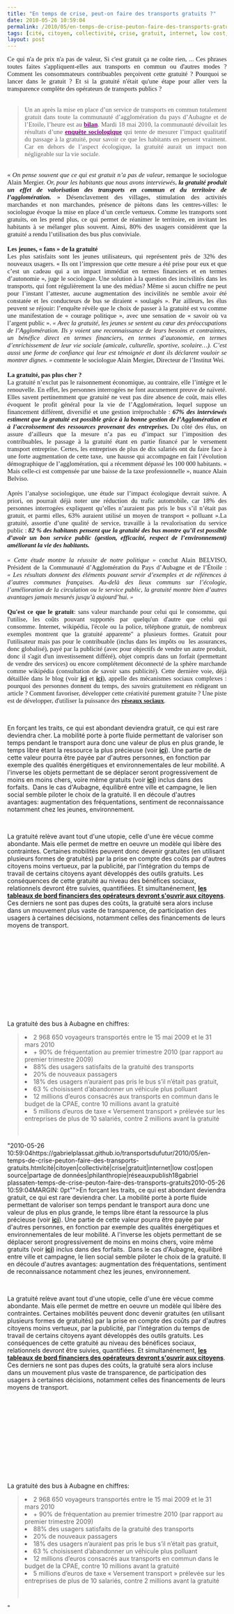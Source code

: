 ```yaml
---
title: "En temps de crise, peut-on faire des transports gratuits ?"
date: 2010-05-26 10:59:04
permalink: /2010/05/en-temps-de-crise-peuton-faire-des-transports-gratuits.html
tags: [cité, citoyen, collectivité, crise, gratuit, internet, low cost, open source, partage de données, philanthropie, réseaux]
layout: post
---
```


<p class="MsoNormal" style="TEXT-ALIGN: justify; MARGIN: 0pt"><span style="FONT-FAMILY: Calibri; FONT-SIZE: 11pt">Ce qui n'a de prix n'a pas de valeur, Si c'est gratuit ça ne coûte rien, ... Ces phrases toutes faites s'appliquent-elles aux transports en commun ou d'autres modes ? Comment les consommateurs contribuables perçoivent cette gratuité ? Pourquoi se lancer dans le gratuit ? Et si la gratuité n'était qu'une étape pour aller vers la transparence complète des opérateurs de transports publics ? </span></p> <p class="MsoNormal" style="TEXT-ALIGN: justify; MARGIN: 0pt"><strong><span style="FONT-FAMILY: Calibri; FONT-SIZE: 11pt"><o:p> </o:p></span></strong></p> <blockquote dir="ltr"> <p class="MsoNormal" style="TEXT-ALIGN: justify; MARGIN: 0pt"><span style="FONT-FAMILY: Calibri; FONT-SIZE: 11pt">Un an après la mise en place d’un service de transports en commun totalement gratuit dans toute la communauté d’agglomération du pays d’Aubagne et de l’Etoile, l’heure est au <strong><a href="http://www.wiki2d.org/les-bonnes-pratiques/economie-responsable/transports/la-gratuite-des-transports-en-commun-interesse-les-sociologues/"><font color="#800080">bilan</font></a></strong>. Mardi 18 mai 2010, la communauté dévoilait les résultats d’une <strong><a href="http://www.espacedatapresse.com/fil_datapresse/consultation_cp.jsp?idcp=2708710"><font color="#800080">enquête sociologique</font></a></strong> qui tente de mesurer l’impact qualitatif du passage à la gratuité, pour savoir ce que les habitants en pensent vraiment. Car en dehors de l’aspect écologique, la gratuité aurait un impact non négligeable sur la vie sociale.</span></p> <p class="MsoNormal" style="TEXT-ALIGN: justify; MARGIN: 0pt"><span style="FONT-FAMILY: Calibri; FONT-SIZE: 11pt"><o:p> </o:p></span></p></blockquote>  <!--more-->  <p class="MsoNormal" style="TEXT-ALIGN: justify; MARGIN: 0pt"><span style="FONT-FAMILY: Calibri; FONT-SIZE: 11pt"><o:p> </o:p></span></p> <p class="MsoNormal" style="TEXT-ALIGN: justify; MARGIN: 0pt"><span style="FONT-FAMILY: Calibri; FONT-SIZE: 11pt">« <em>On pense souvent que ce qui est gratuit n’a pas de valeur</em>, remarque le sociologue Alain Mergier. <em>Or, pour les habitants que nous avons interviewés, <strong>la gratuité produit un effet de valorisation des transports en commun et du territoire de l’agglomération.</strong> </em>» Désenclavement des villages, stimulation des activités marchandes et non marchandes, présence de piétons dans les centres-villes: le sociologue évoque la mise en place d’un cercle vertueux. Comme les transports sont gratuits, on les prend plus, ce qui permet de réanimer le territoire, en invitant les habitants à se mélanger plus souvent. Ainsi, 80% des usagers considèrent que la gratuité a rendu l’utilisation des bus plus conviviale.<o:p></o:p></span></p> <p class="MsoNormal" style="TEXT-ALIGN: justify; MARGIN: 0pt"><span style="FONT-FAMILY: Calibri; FONT-SIZE: 11pt"><o:p> </o:p></span></p> <p class="MsoNormal" style="TEXT-ALIGN: justify; MARGIN: 0pt"><strong><span style="FONT-FAMILY: Calibri; FONT-SIZE: 11pt">Les jeunes, « fans » de la gratuité<o:p></o:p></span></strong></p> <p class="MsoNormal" style="TEXT-ALIGN: justify; MARGIN: 0pt"><span style="FONT-FAMILY: Calibri; FONT-SIZE: 11pt">Les plus satisfaits sont les jeunes utilisateurs, qui représentent près de 32% des nouveaux usagers. « Ils ont l’impression que cette mesure a été prise pour eux et que c’est un cadeau qui a un impact immédiat en termes financiers et en termes d’autonomie », juge le sociologue. Une solution à la question des incivilités dans les transports, qui font régulièrement la une des médias? Même si aucun chiffre ne peut pour l’instant l’attester, aucune augmentation des incivilités ne semble avoir été constatée et les conducteurs de bus se diraient « soulagés ». Par ailleurs, les élus peuvent se réjouir: l’enquête révèle que le choix de passer à la gratuité est vu comme une manifestation de « courage politique », avec une sensation de « savoir où va l’argent public ». <em>« Avec la gratuité, les jeunes se sentent au cœur des préoccupations de l’Agglomération. Ils y voient une reconnaissance de leurs besoins et contraintes, un bénéfice direct en termes financiers, en termes d’autonomie, en termes d’enrichissement de leur vie sociale (amicale, culturelle, sportive, scolaire…). C’est aussi une forme de confiance qui leur est témoignée et dont ils déclarent vouloir se montrer dignes. » </em>commente le sociologue Alain Mergier, Directeur de l’Institut Wei.<o:p></o:p></span></p> <p class="MsoNormal" style="TEXT-ALIGN: justify; MARGIN: 0pt"><span style="FONT-FAMILY: Calibri; FONT-SIZE: 11pt"><o:p> </o:p></span></p> <p class="MsoNormal" style="TEXT-ALIGN: justify; MARGIN: 0pt"><span style="FONT-FAMILY: Calibri; FONT-SIZE: 11pt"><strong>La gratuité, pas plus cher ?</strong></span></p> <p class="MsoNormal" style="TEXT-ALIGN: justify; MARGIN: 0pt"><span style="FONT-FAMILY: Calibri; FONT-SIZE: 11pt"><span style="FONT-FAMILY: Calibri; FONT-SIZE: 11pt; mso-fareast-font-family: 'Times New Roman'; mso-ansi-language: FR; mso-fareast-language: FR; mso-bidi-language: AR-SA; mso-bidi-font-family: 'Times New Roman'">La gratuité n’exclut pas le raisonnement économique, au contraire, elle l’intègre et le renouvelle. En effet, les personnes interrogées ne font aucunement preuve de naïveté. Elles savent pertinemment que gratuité ne veut pas dire absence de coût, mais elles évoquent le profit général pour la vie de l’Agglomération, lequel suppose un financement différent, diversifié et une gestion irréprochable : <strong><em>67% des interviewés estiment que la gratuité est possible grâce à la bonne gestion de l’Agglomération et à l’accroissement des ressources provenant des entreprises.</em></strong> </span></span><span style="FONT-FAMILY: Calibri; FONT-SIZE: 11pt">Du côté des élus, on assure d’ailleurs que la mesure n’a pas eu d’impact sur l’imposition des contribuables, le passage à la gratuité étant en partie financé par le versement transport entreprise. Certes, les entreprises de plus de dix salariés ont du faire face à une forte augmentation de cette taxe,<span style="mso-spacerun: yes">  </span>une hausse qui accompagne en fait l’évolution démographique de l’agglomération, qui a récemment dépassé les 100 000 habitants. « Mais celle-ci est compensée par une baisse de la taxe professionnelle », nuance Alain Belviso.<o:p></o:p></span></p> <p class="MsoNormal" style="TEXT-ALIGN: justify; MARGIN: 0pt"><span style="FONT-FAMILY: Calibri; FONT-SIZE: 11pt"><o:p> </o:p></span></p> <p class="MsoNormal" style="TEXT-ALIGN: justify; MARGIN: 0pt"><span style="FONT-FAMILY: Calibri; FONT-SIZE: 11pt">Après l’analyse sociologique, une étude sur l’impact écologique devrait suivre. A priori, on pourrait déjà noter une réduction du trafic automobile, car 18% des personnes interrogées expliquent qu’elles n’auraient pas pris le bus s’il n’était pas gratuit, et parmi elles, 63% auraient utilisé un moyen de transport « polluant ».La gratuité, assortie d’une qualité de service, travaille à la revalorisation du service public : <strong><em>82 % des habitants pensent que la gratuité des bus montre qu’il est possible d’avoir un bon service public (gestion, efficacité, respect de l’environnement) améliorant la vie des habitants.</em></strong><o:p></o:p></span></p> <p class="MsoNormal" style="TEXT-ALIGN: justify; MARGIN: 0pt"><strong><span style="FONT-FAMILY: Calibri; FONT-SIZE: 11pt"> </span></strong><span style="FONT-FAMILY: Calibri; FONT-SIZE: 11pt"><o:p></o:p></span></p> <p class="MsoNormal" style="TEXT-ALIGN: justify; MARGIN: 0pt"><em><span style="FONT-FAMILY: Calibri; FONT-SIZE: 11pt">« Cette étude montre la réussite de notre politique » </span></em><span style="FONT-FAMILY: Calibri; FONT-SIZE: 11pt">conclut Alain BELVISO, Président de la Communauté d’Agglomération du Pays d’Aubagne et de l’Étoile :<em> « Les résultats donnent des éléments pouvant servir d’exemples et de références à d’autres communes françaises. Au-delà des lieux communs sur l’écologie, l’amélioration de la circulation ou le service public, la gratuité montre bien d’autres avantages jamais mesurés jusqu’à aujourd’hui. »</em><o:p></o:p></span></p> <p class="MsoNormal" style="TEXT-ALIGN: justify; MARGIN: 0pt"><span style="FONT-FAMILY: Calibri; FONT-SIZE: 11pt"><o:p> </o:p></span></p> <p class="MsoNormal" style="TEXT-ALIGN: justify; MARGIN: 0pt"><span style="FONT-FAMILY: Calibri; FONT-SIZE: 11pt"><strong>Qu'est ce que le gratuit</strong>: sans valeur marchande pour celui qui le consomme, qui l'utilise, les coûts pouvant supportés par quelqu'un d'autre que celui qui consomme. Internet, wikipédia, l'école ou la police, téléphone gratuit, de nombreux exemples montrent que la gratuité apparente" a plusieurs formes. Gratuit pour l'utilisateur mais pas pour le contribuable (inclus dans les impôts ou  les assurances, donc globalisé), payé par la publicité (avec pour objectifs de vendre un autre produit, donc il s'agit d'un investissement différé), objet compris dans un forfait (permettant de vendre des services) ou encore complétement déconnecté de la sphère marchande comme wikipédia (consultation de savoir sans publicité). Cette dernière voie, déjà détaillée dans le blog (voir <strong><a href="https://gabrielplassat.github.io/transportsdufutur/2009/11/open-source-mobilites-quels-avantages-quelles-consequences.html"" target=""_blank"">ici</a></strong> et <strong><a href="https://gabrielplassat.github.io/transportsdufutur/2010/01/la-puissance-des-reseaux-seratelle-suffisante.html"" target=""_blank"">ici</a></strong>), appelle des mécanismes sociaux complexes : pourquoi des personnes donnent du temps, des savoirs gratuitement en rédigeant un article ? Comment favoriser, développer cette créativité purement gratuite ? Une piste est de développer, d'utiliser la puissance des <strong><a href="https://gabrielplassat.github.io/transportsdufutur/2010/04/blog-et-reseaux-sociaux-aujourdhui-et-demain.html"" target=""_blank"">réseaux sociaux</a></strong>.</span></p> <p class=""MsoNormal"" style=""TEXT-ALIGN: justify MARGIN: 0pt""><span style=""FONT-FAMILY: Calibri FONT-SIZE: 11pt""></span> </p> <p class=""MsoNormal"" style=""TEXT-ALIGN: justify MARGIN: 0pt""><span style=""FONT-FAMILY: Calibri FONT-SIZE: 11pt""><o:p>En forçant les traits, ce qui est abondant deviendra gratuit, ce qui est rare deviendra cher. La mobilité porte à porte fluide permettant de valoriser son temps pendant le transport aura donc une valeur de plus en plus grande, le temps libre étant la ressource la plus précieuse (voir <strong><a href="https://gabrielplassat.github.io/transportsdufutur/2010/04/a-qui-appartiendra-le-temps-seratil-gratuit-ou-marchand-.html"" target=""_blank"">ici</a></strong>). Une partie de cette valeur pourra être payée par d'autres personnes, en fonction par exemple des qualités énergétiques et environnementales de leur mobilité. A l'inverse les objets permettant de se déplacer seront progressivement de moins en moins chers, voire même gratuits (voir <strong><a href="https://gabrielplassat.github.io/transportsdufutur/2010/01/vers-des-voitures-a-tres-bas-prix.html"" target=""_blank"">ici</a></strong>) inclus dans des forfaits.  Dans le cas d'Aubagne, équilibré entre ville et campagne, le lien social semble piloter le choix de la gratuité. Il en découle d'autres avantages: augmentation des fréquentations, sentiment de reconnaissance notamment chez les jeunes, environnement. </o:p></span></p> <p class=""MsoNormal"" style=""TEXT-ALIGN: justify MARGIN: 0pt""><span style=""FONT-FAMILY: Calibri FONT-SIZE: 11pt""><o:p></o:p></span> </p> <p class=""MsoNormal"" style=""TEXT-ALIGN: justify MARGIN: 0pt""><span style=""FONT-FAMILY: Calibri FONT-SIZE: 11pt"">La gratuité relève avant tout d'une utopie, celle d'une ère vécue comme abondante. Mais elle permet de mettre en oeuvre un modèle qui libère des contraintes. Certaines mobilités peuvent donc devenir gratuites (en utilisant plusieurs formes de gratuités) par la prise en compte des coûts par d'autres citoyens moins vertueux, par la publicité, par l'intégration du temps de travail de certains citoyens ayant développés des outils gratuits. Les conséquences de cette gratuité au niveau des bénéfices sociaux, relationnels devront être suivies, quantifiées. Et simultanénement, <strong><a href="https://gabrielplassat.github.io/transportsdufutur/2010/04/quel-operateur-de-tc-francais-publiera-son-tableau-de-bord-performance-temps-reel.html"" target=""_blank"">les tableaux de bord financiers des opérateurs devront s'ouvrir aux citoyens</a></strong>. Ces derniers ne sont pas dupes des coûts, la gratuité sera alors incluse dans un mouvement plus vaste de transparence, de participation des usagers à certaines décisions, notamment celles des financements de leurs moyens de transport.</span></p> <p class=""MsoNormal"" style=""TEXT-ALIGN: justify MARGIN: 0pt""><span style=""FONT-FAMILY: Calibri FONT-SIZE: 11pt""><o:p></o:p></span></p> <p style=""text-align: center""><iframe frameborder=""no"" framespacing=""0"" height=""265"" scrolling=""no"" src=""http://videos.publicsenat.fr/vodiFrame.php?idE=62945"" valign=""top"" width=""424"">    </iframe></p> <p class=""MsoNormal"" style=""TEXT-ALIGN: justify MARGIN: 0pt""><span style=""FONT-FAMILY: Calibri FONT-SIZE: 11pt""><o:p></o:p></span><span style=""FONT-FAMILY: Calibri FONT-SIZE: 11pt""></span> </p> <p class=""MsoNormal"" style=""TEXT-ALIGN: justify MARGIN: 0pt""><span style=""FONT-FAMILY: Calibri FONT-SIZE: 11pt"">La gratuité des bus à Aubagne en chiffres:<o:p></o:p></span></p> <blockquote dir=""ltr""> <p class=""MsoNormal"" style=""TEXT-ALIGN: justify MARGIN: 0pt""><span style=""FONT-FAMILY: Calibri FONT-SIZE: 11pt""> <li>2 968 650 voyageurs transportés entre le 15 mai 2009 et le 31 mars 2010 </li> <li>+ 90% de fréquentation au premier trimestre 2010 (par rapport au premier trimestre 2009) </li> <li>88% des usagers satisfaits de la gratuité des transports </li> <li>20% de nouveaux passagers </li> <li>18% des usagers n’auraient pas pris le bus s’il n’était pas gratuit, </li> <li>63 % choisissent d’abandonner un véhicule plus polluant </li> <li>12 millions d’euros consacrés aux transports en commun dans le budget de la CPAE, contre 10 millions avant la gratuité </li> <li>5 millions d’euros de taxe « Versement transport » prélevée sur les entreprises de plus de 10 salariés, contre 2 millions avant la gratuité</li> <p></p></span> <p>  </p></p></blockquote>"2010-05-26 10:59:04https://gabrielplassat.github.io/transportsdufutur/2010/05/en-temps-de-crise-peuton-faire-des-transports-gratuits.htmlcité|citoyen|collectivité|crise|gratuit|internet|low cost|open source|partage de données|philanthropie|réseauxpublish18gabriel plassaten-temps-de-crise-peuton-faire-des-transports-gratuits2010-05-26 10:59:04MARGIN: 0pt""><span style=""FONT-FAMILY: CalibriFONT-SIZE: 11pt""><o:p>En forçant les traits, ce qui est abondant deviendra gratuit, ce qui est rare deviendra cher. La mobilité porte à porte fluide permettant de valoriser son temps pendant le transport aura donc une valeur de plus en plus grande, le temps libre étant la ressource la plus précieuse (voir <strong><a href="https://gabrielplassat.github.io/transportsdufutur/2010/04/a-qui-appartiendra-le-temps-seratil-gratuit-ou-marchand-.html"" target=""_blank"">ici</a></strong>). Une partie de cette valeur pourra être payée par d'autres personnes, en fonction par exemple des qualités énergétiques et environnementales de leur mobilité. A l'inverse les objets permettant de se déplacer seront progressivement de moins en moins chers, voire même gratuits (voir <strong><a href="https://gabrielplassat.github.io/transportsdufutur/2010/01/vers-des-voitures-a-tres-bas-prix.html"" target=""_blank"">ici</a></strong>) inclus dans des forfaits.  Dans le cas d'Aubagne, équilibré entre ville et campagne, le lien social semble piloter le choix de la gratuité. Il en découle d'autres avantages: augmentation des fréquentations, sentiment de reconnaissance notamment chez les jeunes, environnement. </o:p></span></p> <p class=""MsoNormal"" style=""TEXT-ALIGN: justifyMARGIN: 0pt""><span style=""FONT-FAMILY: CalibriFONT-SIZE: 11pt""><o:p></o:p></span> </p> <p class=""MsoNormal"" style=""TEXT-ALIGN: justifyMARGIN: 0pt""><span style=""FONT-FAMILY: CalibriFONT-SIZE: 11pt"">La gratuité relève avant tout d'une utopie, celle d'une ère vécue comme abondante. Mais elle permet de mettre en oeuvre un modèle qui libère des contraintes. Certaines mobilités peuvent donc devenir gratuites (en utilisant plusieurs formes de gratuités) par la prise en compte des coûts par d'autres citoyens moins vertueux, par la publicité, par l'intégration du temps de travail de certains citoyens ayant développés des outils gratuits. Les conséquences de cette gratuité au niveau des bénéfices sociaux, relationnels devront être suivies, quantifiées. Et simultanénement, <strong><a href="https://gabrielplassat.github.io/transportsdufutur/2010/04/quel-operateur-de-tc-francais-publiera-son-tableau-de-bord-performance-temps-reel.html"" target=""_blank"">les tableaux de bord financiers des opérateurs devront s'ouvrir aux citoyens</a></strong>. Ces derniers ne sont pas dupes des coûts, la gratuité sera alors incluse dans un mouvement plus vaste de transparence, de participation des usagers à certaines décisions, notamment celles des financements de leurs moyens de transport.</span></p> <p class=""MsoNormal"" style=""TEXT-ALIGN: justifyMARGIN: 0pt""><span style=""FONT-FAMILY: CalibriFONT-SIZE: 11pt""><o:p></o:p></span></p> <p style=""text-align: center""><iframe frameborder=""no"" framespacing=""0"" height=""265"" scrolling=""no"" src=""http://videos.publicsenat.fr/vodiFrame.php?idE=62945"" valign=""top"" width=""424"">    </iframe></p> <p class=""MsoNormal"" style=""TEXT-ALIGN: justifyMARGIN: 0pt""><span style=""FONT-FAMILY: CalibriFONT-SIZE: 11pt""><o:p></o:p></span><span style=""FONT-FAMILY: CalibriFONT-SIZE: 11pt""></span> </p> <p class=""MsoNormal"" style=""TEXT-ALIGN: justifyMARGIN: 0pt""><span style=""FONT-FAMILY: CalibriFONT-SIZE: 11pt"">La gratuité des bus à Aubagne en chiffres:<o:p></o:p></span></p> <blockquote dir=""ltr""> <p class=""MsoNormal"" style=""TEXT-ALIGN: justifyMARGIN: 0pt""><span style=""FONT-FAMILY: CalibriFONT-SIZE: 11pt""> <li>2 968 650 voyageurs transportés entre le 15 mai 2009 et le 31 mars 2010 </li> <li>+ 90% de fréquentation au premier trimestre 2010 (par rapport au premier trimestre 2009) </li> <li>88% des usagers satisfaits de la gratuité des transports </li> <li>20% de nouveaux passagers </li> <li>18% des usagers n’auraient pas pris le bus s’il n’était pas gratuit, </li> <li>63 % choisissent d’abandonner un véhicule plus polluant </li> <li>12 millions d’euros consacrés aux transports en commun dans le budget de la CPAE, contre 10 millions avant la gratuité </li> <li>5 millions d’euros de taxe « Versement transport » prélevée sur les entreprises de plus de 10 salariés, contre 2 millions avant la gratuité</li> <p></p></span> <p>  </p></p></blockquote>"
